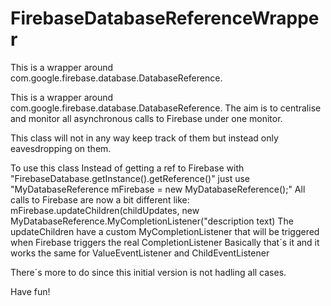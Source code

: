 # FirebaseDatabaseReferenceWrapper
This is a wrapper around com.google.firebase.database.DatabaseReference.

This is a wrapper around com.google.firebase.database.DatabaseReference. 
The aim is to centralise and monitor all asynchronous calls to Firebase under one monitor.

This class will not in any way keep track of them but instead only eavesdropping on them.

To use this class Instead of getting a ref to Firebase with "FirebaseDatabase.getInstance().getReference()"
just use "MyDatabaseReference mFirebase = new MyDatabaseReference();"
All calls to Firebase are now a bit different like:
 mFirebase.updateChildren(childUpdates, new MyDatabaseReference.MyCompletionListener("description text)
The updateChildren have a custom MyCompletionListener that will be triggered  when 
Firebase triggers the real CompletionListener
Basically that´s it and it works the same for  ValueEventListener and ChildEventListener
  
There´s more to do since this initial version is not hadling all cases.

Have fun!
